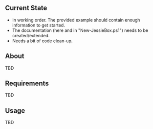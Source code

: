 ## Current State

* In working order. The provided example should contain enough information to get started.
* The documentation (here and in "New-JessieBox.ps1") needs to be created/extended.
* Needs a bit of code clean-up.

## About

TBD

## Requirements

TBD

## Usage

TBD
